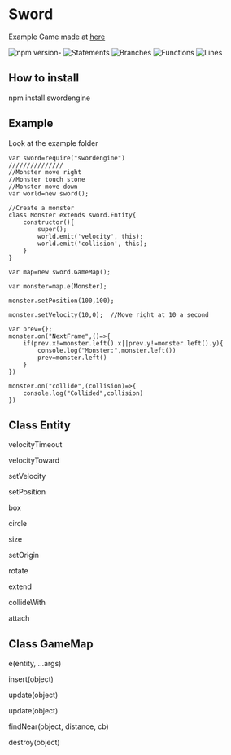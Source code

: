 # Sword
Example Game made at [here](http://multiplayerdungeon-env.eba-sdwfkmve.us-east-1.elasticbeanstalk.com/)

![npm version](https://img.shields.io/npm/v/swordengine)- 
![Statements](https://img.shields.io/badge/statements-57.07%25-red.svg?style=flat)
![Branches](https://img.shields.io/badge/branches-48.38%25-red.svg?style=flat)
![Functions](https://img.shields.io/badge/functions-52.5%25-red.svg?style=flat)
![Lines](https://img.shields.io/badge/lines-57.07%25-red.svg?style=flat)

## How to install
npm install swordengine

## Example
Look at the example folder

```
var sword=require("swordengine")
///////////////
//Monster move right
//Monster touch stone
//Monster move down
var world=new sword();

//Create a monster
class Monster extends sword.Entity{
	constructor(){
		super();
		world.emit('velocity', this);
		world.emit('collision', this);
	}
}

var map=new sword.GameMap();

var monster=map.e(Monster);

monster.setPosition(100,100);

monster.setVelocity(10,0);	//Move right at 10 a second

var prev={};
monster.on("NextFrame",()=>{
	if(prev.x!=monster.left().x||prev.y!=monster.left().y){
		console.log("Monster:",monster.left())
		prev=monster.left()
	}
})

monster.on("collide",(collision)=>{
	console.log("Collided",collision)
})
```

## Class Entity

velocityTimeout

velocityToward

setVelocity

setPosition

box

circle

size

setOrigin

rotate

extend

collideWith

attach

## Class GameMap
e(entity, ...args)

insert(object)

update(object)

update(object)

findNear(object, distance, cb)

destroy(object)

